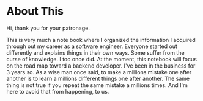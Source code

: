 # About This

Hi, thank you for your patronage.

This is very much a note book where I organized the information I acquired through out my career as a software engineer.
Everyone started out differently and explains things in their own ways. Some suffer from the curse of knowledge. I too once did.
At the moment, this notebook will focus on the road map toward a backend developer. I've been in the business for 3 years so. 
As a wise man once said, to make a millions mistake one after another is to learn a millions different things one after another. 
The same thing is not true if you repeat the same mistake a millions times. And I'm here to avoid that from happening, to us. 
